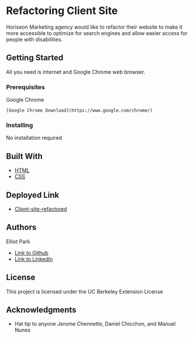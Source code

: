 # Refactoring Client Site

Horiseon Marketing agency would like to refactor their website to make it more accessible to optimize for search engines and allow easier access for people with disabilities. 

## Getting Started

All you need is internet and Google Chrome web browser. 

### Prerequisites

Google Chrome

```
[Google Chrome Download](https://www.google.com/chrome/)
```

### Installing

No installation required


## Built With

* [HTML](https://developer.mozilla.org/en-US/docs/Web/HTML)
* [CSS](https://developer.mozilla.org/en-US/docs/Web/CSS)

## Deployed Link

* [Client-site-refactored](https://elliotpark410.github.io/refactoring-client-site/)


## Authors

Elliot Park

- [Link to Github](https://github.com/elliotpark410)
- [Link to LinkedIn](https://www.linkedin.com/in/elliot-park/)

## License

This project is licensed under the UC Berkeley Extension License 

## Acknowledgments

* Hat tip to anyone Jerome Chennette, Daniel Chicchon, and Manuel Nunes
